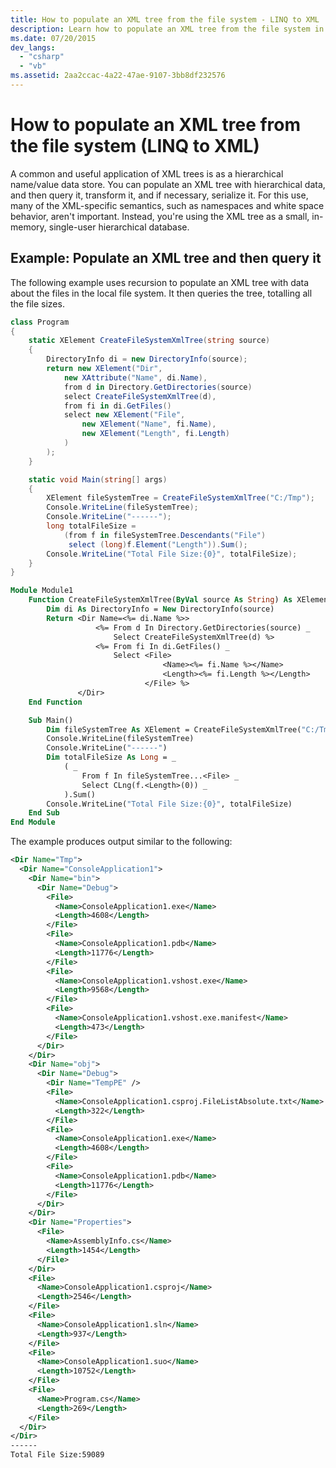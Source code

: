 ```yaml
---
title: How to populate an XML tree from the file system - LINQ to XML
description: Learn how to populate an XML tree from the file system in C# or Visual Basic.
ms.date: 07/20/2015
dev_langs:
  - "csharp"
  - "vb"
ms.assetid: 2aa2ccac-4a22-47ae-9107-3bb8df232576
---
```


# How to populate an XML tree from the file system (LINQ to XML)

A common and useful application of XML trees is as a hierarchical name/value data store. You can populate an XML tree with hierarchical data, and then query it, transform it, and if necessary, serialize it. For this use, many of the XML-specific semantics, such as namespaces and white space behavior, aren't important. Instead, you're using the XML tree as a small, in-memory, single-user hierarchical database.

## Example: Populate an XML tree and then query it

The following example uses recursion to populate an XML tree with data about the files in the local file system. It then queries the tree, totalling all the file sizes.

```csharp
class Program
{
    static XElement CreateFileSystemXmlTree(string source)
    {
        DirectoryInfo di = new DirectoryInfo(source);
        return new XElement("Dir",
            new XAttribute("Name", di.Name),
            from d in Directory.GetDirectories(source)
            select CreateFileSystemXmlTree(d),
            from fi in di.GetFiles()
            select new XElement("File",
                new XElement("Name", fi.Name),
                new XElement("Length", fi.Length)
            )
        );
    }

    static void Main(string[] args)
    {
        XElement fileSystemTree = CreateFileSystemXmlTree("C:/Tmp");
        Console.WriteLine(fileSystemTree);
        Console.WriteLine("------");
        long totalFileSize =
            (from f in fileSystemTree.Descendants("File")
             select (long)f.Element("Length")).Sum();
        Console.WriteLine("Total File Size:{0}", totalFileSize);
    }
}
```

```vb
Module Module1
    Function CreateFileSystemXmlTree(ByVal source As String) As XElement
        Dim di As DirectoryInfo = New DirectoryInfo(source)
        Return <Dir Name=<%= di.Name %>>
                   <%= From d In Directory.GetDirectories(source) _
                       Select CreateFileSystemXmlTree(d) %>
                   <%= From fi In di.GetFiles() _
                       Select <File>
                                  <Name><%= fi.Name %></Name>
                                  <Length><%= fi.Length %></Length>
                              </File> %>
               </Dir>
    End Function

    Sub Main()
        Dim fileSystemTree As XElement = CreateFileSystemXmlTree("C:/Tmp")
        Console.WriteLine(fileSystemTree)
        Console.WriteLine("------")
        Dim totalFileSize As Long = _
            ( _
                From f In fileSystemTree...<File> _
                Select CLng(f.<Length>(0)) _
            ).Sum()
        Console.WriteLine("Total File Size:{0}", totalFileSize)
    End Sub
End Module
```

The example produces output similar to the following:

```xml
<Dir Name="Tmp">
  <Dir Name="ConsoleApplication1">
    <Dir Name="bin">
      <Dir Name="Debug">
        <File>
          <Name>ConsoleApplication1.exe</Name>
          <Length>4608</Length>
        </File>
        <File>
          <Name>ConsoleApplication1.pdb</Name>
          <Length>11776</Length>
        </File>
        <File>
          <Name>ConsoleApplication1.vshost.exe</Name>
          <Length>9568</Length>
        </File>
        <File>
          <Name>ConsoleApplication1.vshost.exe.manifest</Name>
          <Length>473</Length>
        </File>
      </Dir>
    </Dir>
    <Dir Name="obj">
      <Dir Name="Debug">
        <Dir Name="TempPE" />
        <File>
          <Name>ConsoleApplication1.csproj.FileListAbsolute.txt</Name>
          <Length>322</Length>
        </File>
        <File>
          <Name>ConsoleApplication1.exe</Name>
          <Length>4608</Length>
        </File>
        <File>
          <Name>ConsoleApplication1.pdb</Name>
          <Length>11776</Length>
        </File>
      </Dir>
    </Dir>
    <Dir Name="Properties">
      <File>
        <Name>AssemblyInfo.cs</Name>
        <Length>1454</Length>
      </File>
    </Dir>
    <File>
      <Name>ConsoleApplication1.csproj</Name>
      <Length>2546</Length>
    </File>
    <File>
      <Name>ConsoleApplication1.sln</Name>
      <Length>937</Length>
    </File>
    <File>
      <Name>ConsoleApplication1.suo</Name>
      <Length>10752</Length>
    </File>
    <File>
      <Name>Program.cs</Name>
      <Length>269</Length>
    </File>
  </Dir>
</Dir>
------
Total File Size:59089
```
